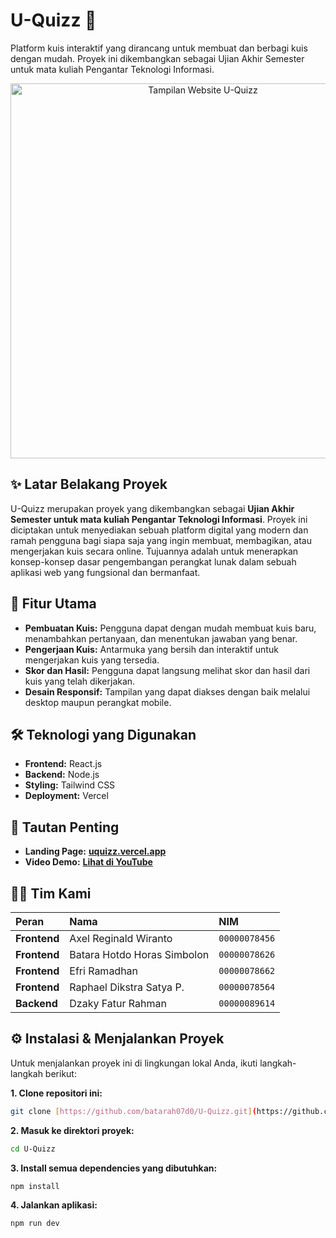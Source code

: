 # U-Quizz 📝
Platform kuis interaktif yang dirancang untuk membuat dan berbagi kuis dengan mudah. Proyek ini dikembangkan sebagai Ujian Akhir Semester untuk mata kuliah Pengantar Teknologi Informasi.

<p align="center">
  <img src="Mockup%20Website.png" alt="Tampilan Website U-Quizz" width="600"/>
</p>

## ✨ Latar Belakang Proyek
U-Quizz merupakan proyek yang dikembangkan sebagai **Ujian Akhir Semester untuk mata kuliah Pengantar Teknologi Informasi**. Proyek ini diciptakan untuk menyediakan sebuah platform digital yang modern dan ramah pengguna bagi siapa saja yang ingin membuat, membagikan, atau mengerjakan kuis secara online. Tujuannya adalah untuk menerapkan konsep-konsep dasar pengembangan perangkat lunak dalam sebuah aplikasi web yang fungsional dan bermanfaat.

## 🚀 Fitur Utama
- **Pembuatan Kuis:** Pengguna dapat dengan mudah membuat kuis baru, menambahkan pertanyaan, dan menentukan jawaban yang benar.
- **Pengerjaan Kuis:** Antarmuka yang bersih dan interaktif untuk mengerjakan kuis yang tersedia.
- **Skor dan Hasil:** Pengguna dapat langsung melihat skor dan hasil dari kuis yang telah dikerjakan.
- **Desain Responsif:** Tampilan yang dapat diakses dengan baik melalui desktop maupun perangkat mobile.

## 🛠️ Teknologi yang Digunakan
* **Frontend:** React.js
* **Backend:** Node.js
* **Styling:** Tailwind CSS
* **Deployment:** Vercel

## 🔗 Tautan Penting
- **Landing Page:** [**uquizz.vercel.app**](https://uquizz.vercel.app)
- **Video Demo:** [**Lihat di YouTube**](https://youtu.be/ihanw6ZYdlI)

## 👨‍💻 Tim Kami

| Peran      | Nama                        | NIM           |
| :--------- | :-------------------------- | :------------ |
| **Frontend** | Axel Reginald Wiranto       | `00000078456` |
| **Frontend** | Batara Hotdo Horas Simbolon | `00000078626` |
| **Frontend** | Efri Ramadhan               | `00000078662` |
| **Frontend** | Raphael Dikstra Satya P.    | `00000078564` |
| **Backend** | Dzaky Fatur Rahman          | `00000089614` |

## ⚙️ Instalasi & Menjalankan Proyek

Untuk menjalankan proyek ini di lingkungan lokal Anda, ikuti langkah-langkah berikut:

**1. Clone repositori ini:**
```bash
git clone [https://github.com/batarah07d0/U-Quizz.git](https://github.com/batarah07d0/U-Quizz.git)
```

**2. Masuk ke direktori proyek:**
```bash
cd U-Quizz
```

**3. Install semua dependencies yang dibutuhkan:**
```bash
npm install
```

**4. Jalankan aplikasi:**
```bash
npm run dev
```
